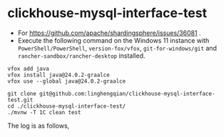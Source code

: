 # clickhouse-mysql-interface-test

- For https://github.com/apache/shardingsphere/issues/36081 .
- Execute the following command on the Windows 11 instance with `PowerShell/PowerShell`,
  `version-fox/vfox`, `git-for-windows/git` and `rancher-sandbox/rancher-desktop` installed.

```shell
vfox add java
vfox install java@24.0.2-graalce
vfox use --global java@24.0.2-graalce

git clone git@github.com:linghengqian/clickhouse-mysql-interface-test.git
cd ./clickhouse-mysql-interface-test/
./mvnw -T 1C clean test
```

The log is as follows,

```shell

```
